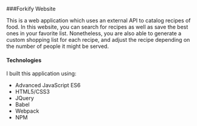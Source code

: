 ###Forkify Website

This is a web application which uses an external API to catalog recipes of food. In this website, you can search for recipes as well as save the best ones in your favorite list. Nonetheless, you are also able to generate a custom shopping list for each recipe, and adjust the recipe depending on the number of people it might be served.

#### Technologies

I built this application using: 
- Advanced JavaScript ES6
- HTML5/CSS3
- JQuery
- Babel
- Webpack
- NPM
